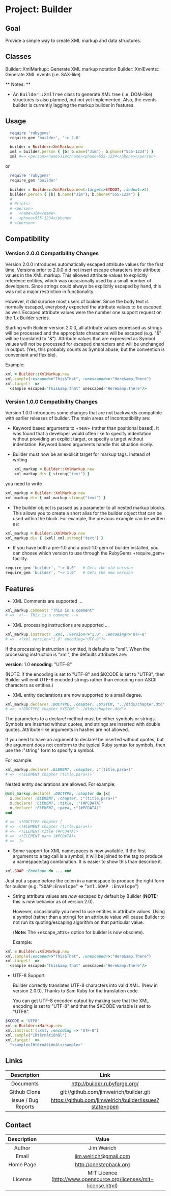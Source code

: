 # Project: Builder

## Goal

Provide a simple way to create XML markup and data structures.

## Classes

Builder::XmlMarkup:: Generate XML markup notation
Builder::XmlEvents:: Generate XML events (i.e. SAX-like)

** Notes: **

* An <tt>Builder::XmlTree</tt> class to generate XML tree
  (i.e. DOM-like) structures is also planned, but not yet implemented.
  Also, the events builder is currently lagging the markup builder in
  features.

## Usage

```ruby
  require 'rubygems'
  require_gem 'builder', '~> 2.0'

  builder = Builder::XmlMarkup.new
  xml = builder.person { |b| b.name("Jim"); b.phone("555-1234") }
  xml #=> <person><name>Jim</name><phone>555-1234</phone></person>
```

or

```ruby
  require 'rubygems'
  require_gem 'builder'

  builder = Builder::XmlMarkup.new(:target=>STDOUT, :indent=>2)
  builder.person { |b| b.name("Jim"); b.phone("555-1234") }
  #
  # Prints:
  # <person>
  #   <name>Jim</name>
  #   <phone>555-1234</phone>
  # </person>
```

## Compatibility

### Version 2.0.0 Compatibility Changes

Version 2.0.0 introduces automatically escaped attribute values for
the first time.  Versions prior to 2.0.0 did not insert escape
characters into attribute values in the XML markup.  This allowed
attribute values to explicitly reference entities, which was
occasionally used by a small number of developers.  Since strings
could always be explicitly escaped by hand, this was not a major
restriction in functionality.

However, it did surprise most users of builder.  Since the body text is
normally escaped, everybody expected the attribute values to be
escaped as well.  Escaped attribute values were the number one support
request on the 1.x Builder series.

Starting with Builder version 2.0.0, all attribute values expressed as
strings will be processed and the appropriate characters will be
escaped (e.g. "&" will be translated to "&amp;").  Attribute values
that are expressed as Symbol values will not be processed for escaped
characters and will be unchanged in output. (Yes, this probably counts
as Symbol abuse, but the convention is convenient and flexible).

Example:

```ruby
xml = Builder::XmlMarkup.new
xml.sample(:escaped=>"This&That", :unescaped=>:"Here&amp;There")
xml.target!  =>
  <sample escaped="This&amp;That" unescaped="Here&amp;There"/>
```

### Version 1.0.0 Compatibility Changes

Version 1.0.0 introduces some changes that are not backwards
compatible with earlier releases of builder.  The main areas of
incompatibility are:

* Keyword based arguments to +new+ (rather than positional based).  It
  was found that a developer would often like to specify indentation
  without providing an explicit target, or specify a target without
  indentation.  Keyword based arguments handle this situation nicely.

* Builder must now be an explicit target for markup tags.  Instead of
  writing

```ruby
    xml_markup = Builder::XmlMarkup.new
    xml_markup.div { strong("text") }
```

  you need to write

```ruby
xml_markup = Builder::XmlMarkup.new
xml_markup.div { xml_markup.strong("text") }
```

* The builder object is passed as a parameter to all nested markup
  blocks.  This allows you to create a short alias for the builder
  object that can be used within the block.  For example, the previous
  example can be written as:

```ruby
xml_markup = Builder::XmlMarkup.new
xml_markup.div { |xml| xml.strong("text") }
```

* If you have both a pre-1.0 and a post-1.0 gem of builder installed,
  you can choose which version to use through the RubyGems
  +require_gem+ facility.

```ruby
require_gem 'builder', "~> 0.0"   # Gets the old version
require_gem 'builder', "~> 1.0"   # Gets the new version
```

## Features

* XML Comments are supported ...

```ruby
xml_markup.comment! "This is a comment"
# =>  <!-- This is a comment -->
```

* XML processing instructions are supported ...

```ruby
xml_markup.instruct! :xml, :version=>"1.0", :encoding=>"UTF-8"
# =>  <?xml version="1.0" encoding="UTF-8"?>
```

  If the processing instruction is omitted, it defaults to "xml".
  When the processing instruction is "xml", the defaults attributes
  are:

  <b>version</b>: 1.0
  <b>encoding</b>: "UTF-8"

  (NOTE: if the encoding is set to "UTF-8" and $KCODE is set to
  "UTF8", then Builder will emit UTF-8 encoded strings rather than
  encoding non-ASCII characters as entities.)

* XML entity declarations are now supported to a small degree.

```ruby
xml_markup.declare! :DOCTYPE, :chapter, :SYSTEM, "../dtds/chapter.dtd"
# =>  <!DOCTYPE chapter SYSTEM "../dtds/chapter.dtd">
```

  The parameters to a declare! method must be either symbols or
  strings. Symbols are inserted without quotes, and strings are
  inserted with double quotes.  Attribute-like arguments in hashes are
  not allowed.

  If you need to have an argument to declare! be inserted without
  quotes, but the argument does not conform to the typical Ruby
  syntax for symbols, then use the :"string" form to specify a symbol.

  For example:

```ruby
xml_markup.declare! :ELEMENT, :chapter, :"(title,para+)"
# =>  <!ELEMENT chapter (title,para+)>
```

  Nested entity declarations are allowed.  For example:

```ruby
@xml_markup.declare! :DOCTYPE, :chapter do |x|
  x.declare! :ELEMENT, :chapter, :"(title,para+)"
  x.declare! :ELEMENT, :title, :"(#PCDATA)"
  x.declare! :ELEMENT, :para, :"(#PCDATA)"
end

# =>  <!DOCTYPE chapter [
# =>  <!ELEMENT chapter (title,para+)>
# =>  <!ELEMENT title (#PCDATA)>
# =>  <!ELEMENT para (#PCDATA)>
# =>  ]>
```

* Some support for XML namespaces is now available.  If the first
  argument to a tag call is a symbol, it will be joined to the tag to
  produce a namespace:tag combination.  It is easier to show this than
  describe it.

```ruby
xml.SOAP :Envelope do ... end
```

  Just put a space before the colon in a namespace to produce the
  right form for builder (e.g. "<tt>SOAP:Envelope</tt>" =>
  "<tt>xml.SOAP :Envelope</tt>")

* String attribute values are <em>now</em> escaped by default by
  Builder (<b>NOTE:</b> this is _new_ behavior as of version 2.0).

  However, occasionally you need to use entities in attribute values.
  Using a symbol (rather than a string) for an attribute value will
  cause Builder to not run its quoting/escaping algorithm on that
  particular value.

  (<b>Note:</b> The +escape_attrs+ option for builder is now
  obsolete).

  Example:

```ruby
xml = Builder::XmlMarkup.new
xml.sample(:escaped=>"This&That", :unescaped=>:"Here&amp;There")
xml.target!  =>
  <sample escaped="This&amp;That" unescaped="Here&amp;There"/>
```

* UTF-8 Support

  Builder correctly translates UTF-8 characters into valid XML.  (New
  in version 2.0.0).  Thanks to Sam Ruby for the translation code.

  You can get UTF-8 encoded output by making sure that the XML
  encoding is set to "UTF-8" and that the $KCODE variable is set to
  "UTF8".

```ruby
$KCODE = 'UTF8'
xml = Builder::Markup.new
xml.instruct!(:xml, :encoding => "UTF-8")
xml.sample("Iñtërnâtiônàl")
xml.target!  =>
  "<sample>Iñtërnâtiônàl</sample>"
```

## Links

| Description | Link |
| :----: | :----: |
| Documents           | http://builder.rubyforge.org/ |
| Github Clone        | git://github.com/jimweirich/builder.git |
| Issue / Bug Reports | https://github.com/jimweirich/builder/issues?state=open |

## Contact

| Description | Value                  |
| :----:      | :----:                 |
| Author      | Jim Weirich            |
| Email       | jim.weirich@gmail.com  |
| Home Page   | http://onestepback.org |
| License     | MIT Licence (http://www.opensource.org/licenses/mit-license.html) |
